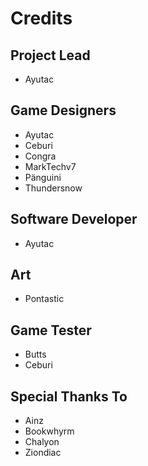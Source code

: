 # Credits

## Project Lead
* Ayutac

## Game Designers
* Ayutac
* Ceburi
* Congra
* MarkTechv7
* Pänguini
* Thundersnow

## Software Developer
* Ayutac

## Art
* Pontastic

## Game Tester
* Butts
* Ceburi

## Special Thanks To
* Ainz
* Bookwhyrm
* Chalyon
* Ziondiac
